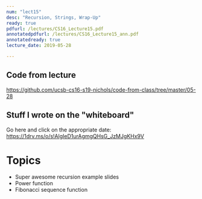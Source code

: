 ```yaml
---
num: "lect15"
desc: "Recursion, Strings, Wrap-Up"
ready: true
pdfurl: /lectures/CS16_Lecture15.pdf
annotatedpdfurl: /lectures/CS16_Lecture15_ann.pdf
annotatedready: true
lecture_date: 2019-05-28

---
```


## Code from lecture

<https://github.com/ucsb-cs16-s19-nichols/code-from-class/tree/master/05-28>

## Stuff I wrote on the "whiteboard"

Go here and click on the appropriate date:
<https://1drv.ms/o/s!AlgIeD1urAgmgQHsG_JzMJgKHx9V>

# Topics

- Super awesome recursion example slides
- Power function
- Fibonacci sequence function
